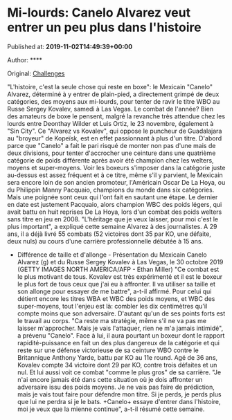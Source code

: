 
# Mi-lourds: Canelo Alvarez veut entrer un peu plus dans l'histoire

Published at: **2019-11-02T14:49:39+00:00**

Author: ****

Original: [Challenges](https://www.challenges.fr/sport/mi-lourds-canelo-alvarez-veut-entrer-un-peu-plus-dans-l-histoire_682864)

"L'histoire, c'est la seule chose qui reste en boxe": le Mexicain "Canelo" Alvarez, déterminé à y entrer de plain-pied, a directement grimpé de deux catégories, des moyens aux mi-lourds, pour tenter de ravir le titre WBO au Russe Sergey Kovalev, samedi à Las Vegas.
Le combat de l'année? Bien des amateurs de boxe le pensent, malgré la revanche très attendue chez les lourds entre Deonthay Wilder et Luis Ortiz, le 23 novembre, également à "Sin City".
Ce "Alvarez vs Kovalev", qui oppose le puncheur de Guadalajara au "broyeur" de Kopeïsk, est en effet passionnant à plus d'un titre. D'abord parce que "Canelo" a fait le pari risqué de monter non pas d'une mais de deux divisions, pour tenter d'accrocher une ceinture dans une quatrième catégorie de poids différente après avoir été champion chez les welters, moyens et super-moyens.
Voir les boxeurs s'imposer dans la catégorie juste au-dessus est assez fréquent et à ce titre, même s'il y parvient, le Mexicain sera encore loin de son ancien promoteur, l'Américain Oscar De La Hoya, ou du Philippin Manny Pacquaio, champions du monde dans six catégories.
Mais une poignée sont ceux qui l'ont fait en sautant une étape. Le dernier en date est justement Pacquaio, alors champion WBC des poids légers, qui avait battu en huit reprises De La Hoya, lors d'un combat des poids welters sans titre en jeu en 2008.
"L'héritage que je veux laisser, pour moi c'est le plus important", a expliqué cette semaine Alvarez à des journalistes. A 29 ans, il a déjà livré 55 combats (52 victoires dont 35 par KO, une défaite, deux nuls) au cours d'une carrière professionnelle débutée à 15 ans.
- Différence de taille et d'allonge -
Présentation du Mexicain Canelo Alvarez (g) et du Russe Sergey Kovalev à Las Vegas, le 30 octobre 2019 (GETTY IMAGES NORTH AMERICA/AFP - Ethan Miller)
"Ce combat est le plus motivant de tous. Kovalev est très expérimenté et il est le boxeur le plus fort de tous ceux que j'ai eu à affronter. Il va utiliser sa taille et son allonge pour essayer de me battre", a-t-il affirmé.
Pour celui qui détient encore les titres WBA et WBC des poids moyens, et WBC des super-moyens, tout l'enjeu est là: combler les dix centimètres qu'il compte moins que son adversaire. D'autant qu'un de ses points forts est le travail au corps.
"Ca reste ma stratégie, même s'il ne va pas me laisser m'approcher. Mais je vais l'attaquer, rien ne m'a jamais intimidé", a prévenu "Canelo".
Face à lui, il aura pourtant un boxeur dont le rapport rapidité-puissance en fait un des plus dangereux de la catégorie et qui reste sur une défense victorieuse de sa ceinture WBO contre le Britannique Anthony Yarde, battu par KO au 11e round.
Agé de 36 ans, Kovalev compte 34 victoire dont 29 par KO, contre trois défaites et un nul. Et lui aussi voit ce combat "comme le plus gros" de sa carrière.
"Je n'ai encore jamais été dans cette situation où je dois affronter un adversaire issu des poids moyens. Je ne vais pas faire de prédiction, mais je vais tout faire pour défendre mon titre. Si je perds, je perds plus que lui ne perdra si je le bats. +Canelo+ essaye d'entrer dans l'histoire, moi je veux que la mienne continue", a-t-il résumé cette semaine.
